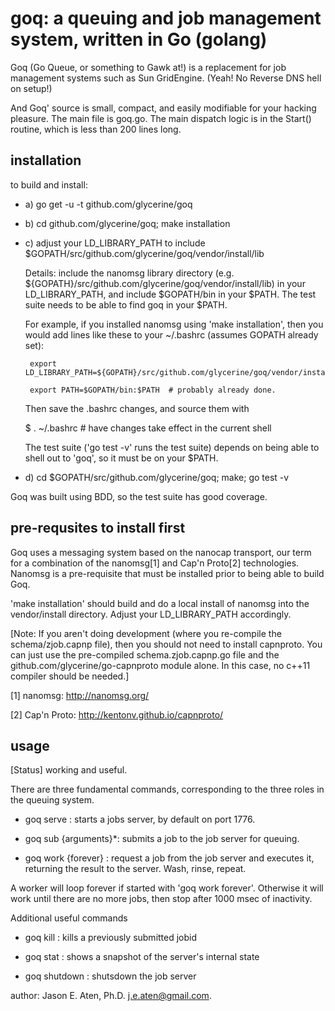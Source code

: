 goq: a queuing and job management system, written in Go (golang)
===


Goq (Go Queue, or something to Gawk at!) is a replacement for job management systems such as Sun GridEngine. (Yeah! No Reverse DNS hell on setup!)

And Goq' source is small, compact, and easily modifiable for your hacking pleasure. The main file is goq.go. The main dispatch logic is in the Start() routine, which is less than 200 lines long.


installation
------------

to build and install:


 * a) go get -u -t github.com/glycerine/goq 

 * b) cd github.com/glycerine/goq; make installation 

 * c) adjust your LD_LIBRARY_PATH to include $GOPATH/src/github.com/glycerine/goq/vendor/install/lib

   Details: include the nanomsg library directory (e.g. ${GOPATH}/src/github.com/glycerine/goq/vendor/install/lib) in your LD_LIBRARY_PATH, and include $GOPATH/bin in your $PATH. The test suite needs to be able to find goq in your $PATH.

   For example, if you installed nanomsg using 'make installation', then you would add lines like these to your ~/.bashrc (assumes GOPATH already set): 

        export LD_LIBRARY_PATH=${GOPATH}/src/github.com/glycerine/goq/vendor/install/lib:${LD_LIBRARY_PATH}

        export PATH=$GOPATH/bin:$PATH  # probably already done.

   Then save the .bashrc changes, and source them with 

    $ . ~/.bashrc # have changes take effect in the current shell

   The test suite ('go test -v' runs the test suite) depends on being able to shell out to 'goq', so it must be on your $PATH.

 * d) cd $GOPATH/src/github.com/glycerine/goq; make; go test -v

Goq was built using BDD, so the test suite has good coverage.


pre-requsites to install first
------------------------------

Goq uses a messaging system based 
on the nanocap transport, our term for a combination of the 
nanomsg[1] and Cap'n Proto[2] technologies. Nanomsg is a pre-requisite
that must be installed prior to being able to build Goq.

'make installation' should build and do a local install of nanomsg into
the vendor/install directory. Adjust your LD_LIBRARY_PATH accordingly.

[Note: If you aren't doing development (where you re-compile the schema/zjob.capnp file),
then you should not need to install capnproto. You can just use the pre-compiled
schema.zjob.capnp.go file and the github.com/glycerine/go-capnproto module alone. In
this case, no c++11 compiler should be needed.]

[1] nanomsg: http://nanomsg.org/

[2] Cap'n Proto: http://kentonv.github.io/capnproto/


usage
-----

[Status] working and useful.

There are three fundamental commands, corresponding to the three roles in the queuing system.

 * goq serve : starts a jobs server, by default on port 1776.

 * goq sub <command> {arguments}*: submits a job to the job server for queuing.

 * goq work {forever} : request a job from the job server and executes it, returning the result to the server. Wash, rinse, repeat.

A worker will loop forever if started with 'goq work forever'. Otherwise it will work until there are no more jobs, then stop after 1000 msec of inactivity.

Additional useful commands

 * goq kill <jobid> : kills a previously submitted jobid

 * goq stat : shows a snapshot of the server's internal state

 * goq shutdown : shutsdown the job server



author: Jason E. Aten, Ph.D. <j.e.aten@gmail.com>.
